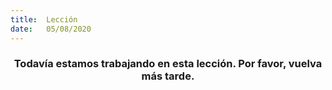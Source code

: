 ```yaml
---
title:  Lección
date:   05/08/2020
---
```


### <center>Todavía estamos trabajando en esta lección. Por favor, vuelva más tarde.</center>